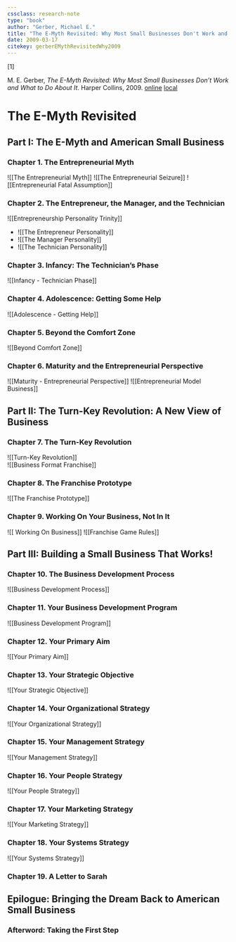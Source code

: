 ```yaml
---
cssclass: research-note
type: "book"
author: "Gerber, Michael E."
title: "The E-Myth Revisited: Why Most Small Businesses Don't Work and What to Do About It"
date: 2009-03-17
citekey: gerberEMythRevisitedWhy2009
---
```

[1]

M. E. Gerber, _The E-Myth Revisited: Why Most Small Businesses Don’t Work and What to Do About It_. Harper Collins, 2009.
[online](http://zotero.org/users/local/gmKBCdbk/items/2QCLJ9AU) [local](zotero://select/library/items/2QCLJ9AU)

# The E-Myth Revisited

## Part I: The E-Myth and American Small Business

### Chapter 1. The Entrepreneurial Myth
![[The Entrepreneurial Myth]]
![[The Entrepreneurial Seizure]] 
![[Entrepreneurial Fatal Assumption]] 

### Chapter 2. The Entrepreneur, the Manager, and the Technician
![[Entrepreneurship Personality Trinity]]
- ![[The Entrepreneur Personality]]
- ![[The Manager Personality]]
- ![[The Technician Personality]]
### Chapter 3. Infancy: The Technician’s Phase
![[Infancy - Technician Phase]] 
### Chapter 4. Adolescence: Getting Some Help
![[Adolescence - Getting Help]] 
### Chapter 5. Beyond the Comfort Zone
![[Beyond Comfort Zone]] 
### Chapter 6. Maturity and the Entrepreneurial Perspective
![[Maturity - Entrepreneurial Perspective]] 
![[Entrepreneurial Model Business]]
## Part II: The Turn-Key Revolution: A New View of Business
### Chapter 7. The Turn-Key Revolution
![[Turn-Key Revolution]]  
![[Business Format Franchise]]
### Chapter 8. The Franchise Prototype
![[The Franchise Prototype]]

### Chapter 9. Working On Your Business, Not In It
![[ Working On Business]]
![[Franchise Game Rules]]
## Part III: Building a Small Business That Works!
### Chapter 10. The Business Development Process
![[Business Development Process]]

### Chapter 11. Your Business Development Program
![[Business Development Program]]
### Chapter 12. Your Primary Aim
![[Your Primary Aim]]
### Chapter 13. Your Strategic Objective
![[Your Strategic Objective]]
### Chapter 14. Your Organizational Strategy
![[Your Organizational Strategy]]
### Chapter 15. Your Management Strategy
![[Your Management Strategy]]
### Chapter 16. Your People Strategy
![[Your People Strategy]]
### Chapter 17. Your Marketing Strategy
![[Your Marketing Strategy]] 
### Chapter 18. Your Systems Strategy
![[Your Systems Strategy]]

### Chapter 19. A Letter to Sarah

## Epilogue: Bringing the Dream Back to American Small Business

### Afterword: Taking the First Step

